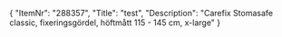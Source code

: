{
  "ItemNr": "288357",
  "Title": "test",
  "Description": "Carefix Stomasafe classic, fixeringsgördel, höftmått 115 - 145 cm, x-large"
}